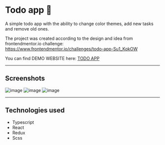 # Todo app 📝 

A simple todo app with the ability to change color themes, add new tasks and remove old ones.

The project was created according to the design and idea from frontendmentor.io challenge: https://www.frontendmentor.io/challenges/todo-app-Su1_KokOW

You can find DEMO WEBSITE here: <a href="https://timurrio.github.io/todo-app/">TODO APP</a>

---

## Screenshots

![image](https://github.com/Timurrio/todo-app/assets/50523488/9cc86e78-0a15-4afc-b43e-3ce0d72d71d8)
![image](https://github.com/Timurrio/todo-app/assets/50523488/dddb3fe8-9247-4195-9839-1dc1a702398f)
![image](https://github.com/Timurrio/todo-app/assets/50523488/dfaff7a7-e62e-473a-ad27-9e00063bbfa1)

---

## Technologies used

- Typescript
- React
- Redux
- Scss
